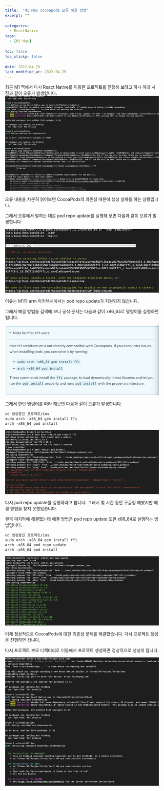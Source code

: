 ```yaml
---
title:  "M1 Mac cocoapods 오류 해결 방법" 
excerpt: ""

categories:
  - ReactNative
tags:
  - [M1 Mac]

toc: false
toc_sticky: false
 
date: 2022-04-29
last_modified_at: 2022-04-29
---
```


최근 M1 맥에서 다시 React Native를 이용한 프로젝트를 진행해 보려고 하니 아래 사진과 같이 오류가 발생합니다.
![](../../assets/images/reactnative/M1MacCocoapods/80704.png)

오류 내용을 차분히 읽어보면 CocoaPods의 의존성 때문에 생성 실패를 하는 상황입니다.

그래서 오류에서 말하는 대로 pod repo update를 실행해 보면 다음과 같이 오류가 발생합니다

![](../../assets/images/reactnative/M1MacCocoapods/91229.png)

이유는 M1의 arm 아키텍처에서는 pod repo update가 지원되지 않습니다.

그래서 해결 방법을 검색해 보니 공식 문서는 다음과 같이 x86_64로 명령어를 실행하면 됩니다.

![](../../assets/images/reactnative/M1MacCocoapods/React_Native_docs.png)

그래서 한번 명령어를 따라 해보면 다음과 같이 오류가 발생합니다.

```text
cd 생성중인 프로젝트/ios
sudo arch -x86_64 gem install ffi
arch -x86_64 pod install
```

![](../../assets/images/reactnative/M1MacCocoapods/91859.png)

다시 pod repo update를 실행하라고 합니다. 그래서 몇 시간 동안 구글링 해봤지만 해결 방법을 찾지 못했었습니다.

결국 마지막에 해결했는데 해결 방법은 pod repo update 또한 x86_64로 실행하는 방법입니다.

```text
cd 생성중인 프로젝트/ios
sudo arch -x86_64 gem install ffi
arch -x86_64 pod repo update
arch -x86_64 pod install
```

![](../../assets/images/reactnative/M1MacCocoapods/92037.png)

이제 정상적으로 CocoaPods에 대한 의존성 문제를 해결했습니다. 다시 프로젝트 생성을 진행하면 됩니다.

다시 프로젝트 부모 디렉터리로 이동해서 프로젝트 생성하면 정상적으로 생성이 됩니다.

![](../../assets/images/reactnative/M1MacCocoapods/ProjectGenerate.png)








